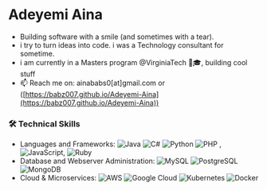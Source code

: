 # Adeyemi Aina

- Building software with a smile (and sometimes with a tear).
- i try to turn ideas into code. i was a Technology consultant for sometime.
- i am currently in a Masters program @VirginiaTech 💼🎓, building cool stuff
- 📫 Reach me on: ainababs0[at]gmail.com or ([https://babz007.github.io/Adeyemi-Aina](https://babz007.github.io/Adeyemi-Aina))

### 🛠️ Technical Skills
- Languages and Frameworks:  ![Java](https://img.shields.io/badge/-Java-red?style=flat&logo=java) ![C#](https://img.shields.io/badge/-CSharp-purple?style=flat&logo=c-sharp) ![Python](https://img.shields.io/badge/-Python-yellow?style=flat&logo=python) ![PHP](https://img.shields.io/badge/-PHP-blue?style=flat&logo=php) , ![JavaScript](https://img.shields.io/badge/-JavaScript-green?style=flat&logo=javascript), ![Ruby](https://img.shields.io/badge/-Ruby-orange?style=flat&logo=ruby)  
- Database and Webserver Administration:  ![MySQL](https://img.shields.io/badge/-MySQL-blue?style=flat&logo=mysql) ![PostgreSQL](https://img.shields.io/badge/-PostgreSQL-lightblue?style=flat&logo=postgresql) ![MongoDB](https://img.shields.io/badge/-MongoDB-green?style=flat&logo=mongodb)  
- Cloud & Microservices: ![AWS](https://img.shields.io/badge/-AWS-orange?style=flat&logo=amazon-aws) ![Google Cloud](https://img.shields.io/badge/-GoogleCloud-blue?style=flat&logo=google-cloud) ![Kubernetes](https://img.shields.io/badge/-Kubernetes-lightgrey?style=flat&logo=kubernetes) ![Docker](https://img.shields.io/badge/-Docker-blue?style=flat&logo=docker)
